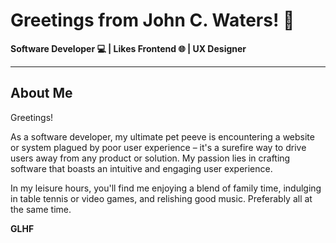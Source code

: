 # Greetings from John C. Waters! 👋

**Software Developer 💻 | Likes Frontend 🌐 | UX Designer**

---

## About Me

Greetings!

As a software developer, my ultimate pet peeve is encountering a website or system plagued by poor user experience – it's a surefire way to drive users away from any product or solution. My passion lies in crafting software that boasts an intuitive and engaging user experience. 

In my leisure hours, you'll find me enjoying a blend of family time, indulging in table tennis or video games, and relishing good music. Preferably all at the same time.

**GLHF**

